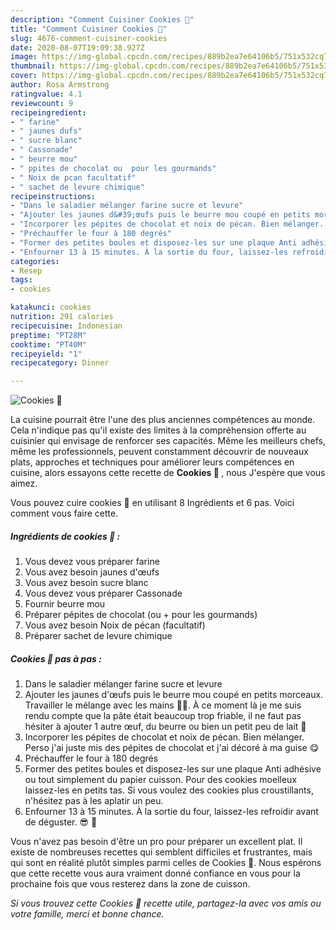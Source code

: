 ```yaml
---
description: "Comment Cuisiner Cookies 🍪"
title: "Comment Cuisiner Cookies 🍪"
slug: 4676-comment-cuisiner-cookies
date: 2020-08-07T19:09:38.927Z
image: https://img-global.cpcdn.com/recipes/889b2ea7e64106b5/751x532cq70/cookies-🍪-photo-principale-de-la-recette.jpg
thumbnail: https://img-global.cpcdn.com/recipes/889b2ea7e64106b5/751x532cq70/cookies-🍪-photo-principale-de-la-recette.jpg
cover: https://img-global.cpcdn.com/recipes/889b2ea7e64106b5/751x532cq70/cookies-🍪-photo-principale-de-la-recette.jpg
author: Rosa Armstrong
ratingvalue: 4.1
reviewcount: 9
recipeingredient:
- " farine"
- " jaunes dufs"
- " sucre blanc"
- " Cassonade"
- " beurre mou"
- " ppites de chocolat ou  pour les gourmands"
- " Noix de pcan facultatif"
- " sachet de levure chimique"
recipeinstructions:
- "Dans le saladier mélanger farine sucre et levure"
- "Ajouter les jaunes d&#39;œufs puis le beurre mou coupé en petits morceaux. Travailler le mélange avec les mains 🤲🏽. À ce moment là je me suis rendu compte que la pâte était beaucoup trop friable, il ne faut pas hésiter à ajouter 1 autre œuf, du beurre ou bien un petit peu de lait 🥛"
- "Incorporer les pépites de chocolat et noix de pécan. Bien mélanger. Perso j&#39;ai juste mis des pépites de chocolat et j&#39;ai décoré à ma guise 😋"
- "Préchauffer le four à 180 degrés"
- "Former des petites boules et disposez-les sur une plaque Anti adhésive ou tout simplement du papier cuisson. Pour des cookies moelleux laissez-les en petits tas. Si vous voulez des cookies plus croustillants, n&#39;hésitez pas à les aplatir un peu."
- "Enfourner 13 à 15 minutes. À la sortie du four, laissez-les refroidir avant de déguster. 😎 🍪"
categories:
- Resep
tags:
- cookies

katakunci: cookies 
nutrition: 291 calories
recipecuisine: Indonesian
preptime: "PT28M"
cooktime: "PT40M"
recipeyield: "1"
recipecategory: Dinner

---
```



![Cookies 🍪](https://img-global.cpcdn.com/recipes/889b2ea7e64106b5/751x532cq70/cookies-🍪-photo-principale-de-la-recette.jpg)

La cuisine pourrait être l'une des plus anciennes compétences au monde. Cela n'indique pas qu'il existe des limites à la compréhension offerte au cuisinier qui envisage de renforcer ses capacités. Même les meilleurs chefs, même les professionnels, peuvent constamment découvrir de nouveaux plats, approches et techniques pour améliorer leurs compétences en cuisine, alors essayons cette recette de <strong> Cookies 🍪 </strong>, nous J'espère que vous aimez.

<!--inarticleads1-->

Vous pouvez cuire cookies 🍪 en utilisant 8 Ingrédients et 6 pas. Voici comment vous faire cette.

##### Ingrédients de cookies 🍪 :

1. Vous devez vous préparer  farine
1. Vous avez besoin  jaunes d&#39;œufs
1. Vous avez besoin  sucre blanc
1. Vous devez vous préparer  Cassonade
1. Fournir  beurre mou
1. Préparer  pépites de chocolat (ou + pour les gourmands)
1. Vous avez besoin  Noix de pécan (facultatif)
1. Préparer  sachet de levure chimique




<!--inarticleads2-->

##### Cookies 🍪 pas à pas :

1. Dans le saladier mélanger farine sucre et levure
1. Ajouter les jaunes d&#39;œufs puis le beurre mou coupé en petits morceaux. Travailler le mélange avec les mains 🤲🏽. À ce moment là je me suis rendu compte que la pâte était beaucoup trop friable, il ne faut pas hésiter à ajouter 1 autre œuf, du beurre ou bien un petit peu de lait 🥛
1. Incorporer les pépites de chocolat et noix de pécan. Bien mélanger. Perso j&#39;ai juste mis des pépites de chocolat et j&#39;ai décoré à ma guise 😋
1. Préchauffer le four à 180 degrés
1. Former des petites boules et disposez-les sur une plaque Anti adhésive ou tout simplement du papier cuisson. Pour des cookies moelleux laissez-les en petits tas. Si vous voulez des cookies plus croustillants, n&#39;hésitez pas à les aplatir un peu.
1. Enfourner 13 à 15 minutes. À la sortie du four, laissez-les refroidir avant de déguster. 😎 🍪




<!--inarticleads1-->

<p>
Vous n'avez pas besoin d'être un pro pour préparer un excellent plat. Il existe de nombreuses recettes qui semblent difficiles et frustrantes, mais qui sont en réalité plutôt simples parmi celles de Cookies 🍪. Nous espérons que cette recette vous aura vraiment donné confiance en vous pour la prochaine fois que vous resterez dans la zone de cuisson.
</p>

<p>
<i>Si vous trouvez cette Cookies 🍪 recette utile, partagez-la avec vos amis ou votre famille, merci et bonne chance.</i>
</p>
